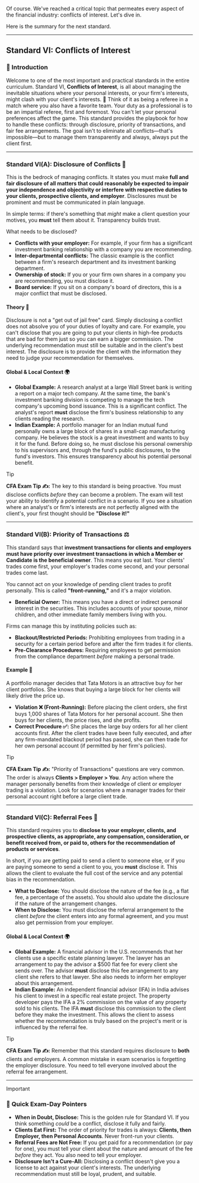 Of course. We've reached a critical topic that permeates every aspect of the financial industry: conflicts of interest. Let's dive in.

Here is the summary for the next standard.

---

## Standard VI: Conflicts of Interest

### 🎯 Introduction

Welcome to one of the most important and practical standards in the entire curriculum. Standard VI, **Conflicts of Interest**, is all about managing the inevitable situations where your personal interests, or your firm's interests, might clash with your client's interests. 🤺 Think of it as being a referee in a match where you also have a favorite team. Your duty as a professional is to be an impartial referee, first and foremost. You can't let your personal preferences affect the game. This standard provides the playbook for how to handle these conflicts: through disclosure, priority of transactions, and fair fee arrangements. The goal isn't to eliminate all conflicts—that's impossible—but to manage them transparently and always, always put the client first.

---

### Standard VI(A): Disclosure of Conflicts 🤔

This is the bedrock of managing conflicts. It states you must make **full and fair disclosure of all matters that could reasonably be expected to impair your independence and objectivity or interfere with respective duties to your clients, prospective clients, and employer**. Disclosures must be prominent and must be communicated in plain language.

In simple terms: if there's something that *might* make a client question your motives, you **must** tell them about it. Transparency builds trust.

What needs to be disclosed?

* **Conflicts with your employer:** For example, if your firm has a significant investment banking relationship with a company you are recommending.
* **Inter-departmental conflicts:** The classic example is the conflict between a firm's research department and its investment banking department.
* **Ownership of stock:** If you or your firm own shares in a company you are recommending, you must disclose it.
* **Board service:** If you sit on a company's board of directors, this is a major conflict that must be disclosed.

<!-- tabs:start -->

#### **Theory 🧠**

Disclosure is not a "get out of jail free" card. Simply disclosing a conflict does not absolve you of your duties of loyalty and care. For example, you can't disclose that you are going to put your clients in high-fee products that are bad for them just so you can earn a bigger commission. The underlying recommendation must still be suitable and in the client's best interest. The disclosure is to provide the client with the information they need to judge your recommendation for themselves.

#### **Global & Local Context 🌍**

* **Global Example:** A research analyst at a large Wall Street bank is writing a report on a major tech company. At the same time, the bank's investment banking division is competing to manage the tech company's upcoming bond issuance. This is a significant conflict. The analyst's report **must** disclose the firm's business relationship to any clients reading the research.
* **Indian Example:** A portfolio manager for an Indian mutual fund personally owns a large block of shares in a small-cap manufacturing company. He believes the stock is a great investment and wants to buy it for the fund. Before doing so, he must disclose his personal ownership to his supervisors and, through the fund's public disclosures, to the fund's investors. This ensures transparency about his potential personal benefit.

<!-- tabs:end -->

> [!TIP]
> **CFA Exam Tip ✍️:** The key to this standard is being proactive. You must disclose conflicts *before* they can become a problem. The exam will test your ability to identify a potential conflict in a scenario. If you see a situation where an analyst's or firm's interests are not perfectly aligned with the client's, your first thought should be **"Disclose it!"**

---

### Standard VI(B): Priority of Transactions ⚖️

This standard says that **investment transactions for clients and employers must have priority over investment transactions in which a Member or Candidate is the beneficial owner**. This means you eat last. Your clients' trades come first, your employer's trades come second, and your personal trades come last.

You cannot act on your knowledge of pending client trades to profit personally. This is called **"front-running,"** and it's a major violation.

* **Beneficial Owner:** This means you have a direct or indirect personal interest in the securities. This includes accounts of your spouse, minor children, and other immediate family members living with you.

Firms can manage this by instituting policies such as:
* **Blackout/Restricted Periods:** Prohibiting employees from trading in a security for a certain period before and after the firm trades it for clients.
* **Pre-Clearance Procedures:** Requiring employees to get permission from the compliance department *before* making a personal trade.

<!-- tabs:start -->

#### **Example 🧮**

A portfolio manager decides that Tata Motors is an attractive buy for her client portfolios. She knows that buying a large block for her clients will likely drive the price up.

* **Violation ❌ (Front-Running):** Before placing the client orders, she first buys 1,000 shares of Tata Motors for her personal account. She then buys for her clients, the price rises, and she profits.
* **Correct Procedure ✅:** She places the large buy orders for all her client accounts first. After the client trades have been fully executed, and after any firm-mandated blackout period has passed, she can then trade for her own personal account (if permitted by her firm's policies).

<!-- tabs:end -->

> [!TIP]
> **CFA Exam Tip ✍️:** "Priority of Transactions" questions are very common. The order is always **Clients > Employer > You**. Any action where the manager personally benefits from their knowledge of client or employer trading is a violation. Look for scenarios where a manager trades for their personal account right before a large client trade.

---

### Standard VI(C): Referral Fees 🎯

This standard requires you to **disclose to your employer, clients, and prospective clients, as appropriate, any compensation, consideration, or benefit received from, or paid to, others for the recommendation of products or services**.

In short, if you are getting paid to send a client to someone else, or if you are paying someone to send a client to you, you **must** disclose it. This allows the client to evaluate the full cost of the service and any potential bias in the recommendation.

* **What to Disclose:** You should disclose the nature of the fee (e.g., a flat fee, a percentage of the assets). You should also update the disclosure if the nature of the arrangement changes.
* **When to Disclose:** You must disclose the referral arrangement to the client *before* the client enters into any formal agreement, and you must also get permission from your employer.

<!-- tabs:start -->

#### **Global & Local Context 🌍**

* **Global Example:** A financial advisor in the U.S. recommends that her clients use a specific estate planning lawyer. The lawyer has an arrangement to pay the advisor a $500 flat fee for every client she sends over. The advisor **must** disclose this fee arrangement to any client she refers to that lawyer. She also needs to inform her employer about this arrangement.
* **Indian Example:** An independent financial advisor (IFA) in India advises his client to invest in a specific real estate project. The property developer pays the IFA a 2% commission on the value of any property sold to his clients. The IFA **must** disclose this commission to the client before they make the investment. This allows the client to assess whether the recommendation is truly based on the project's merit or is influenced by the referral fee.

<!-- tabs:end -->

> [!TIP]
> **CFA Exam Tip ✍️:** Remember that this standard requires disclosure to **both** clients and employers. A common mistake in exam scenarios is forgetting the employer disclosure. You need to tell everyone involved about the referral fee arrangement.

---

> [!IMPORTANT]
> ### 🎯 Quick Exam-Day Pointers
> * **When in Doubt, Disclose:** This is the golden rule for Standard VI. If you think something *could* be a conflict, disclose it fully and fairly.
> * **Clients Eat First:** The order of priority for trades is always: **Clients, then Employer, then Personal Accounts**. Never front-run your clients.
> * **Referral Fees are Not Free:** If you get paid for a recommendation (or pay for one), you must tell your client about the nature and amount of the fee *before* they act. You also need to tell your employer.
> * **Disclosure Isn't a Cure-All:** Disclosing a conflict doesn't give you a license to act against your client's interests. The underlying recommendation must still be loyal, prudent, and suitable.